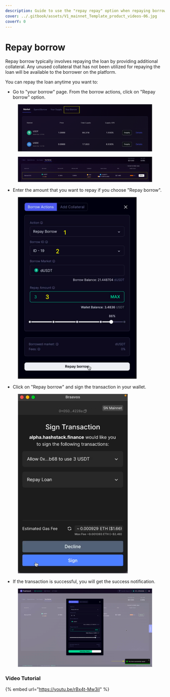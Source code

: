 ```yaml
---
description: Guide to use the "repay repay" option when repaying borrowed tokens.
cover: ../.gitbook/assets/V1_mainnet_Template_product_videos-06.jpg
coverY: 0
---
```


# Repay borrow

Repay borrow typically involves repaying the loan by providing additional collateral. Any unused collateral that has not been utilized for repaying the loan will be available to the borrower on the platform.



You can repay the loan anytime you want to:

* Go to "your borrow" page. From the borrow actions, click on "Repay borrow" option.

<figure><img src="../.gitbook/assets/image (130).png" alt=""><figcaption></figcaption></figure>

<figure><img src="../.gitbook/assets/image (131).png" alt=""><figcaption></figcaption></figure>



* Enter the amount that you want to repay if you choose "Repay borrow".

<figure><img src="../.gitbook/assets/image (132).png" alt="" width="375"><figcaption></figcaption></figure>



* Click on "Repay borrow" and sign the transaction in your wallet.

<figure><img src="../.gitbook/assets/image (133).png" alt="" width="347"><figcaption></figcaption></figure>



* If the transaction is successful, you will get the success notification.

<figure><img src="../.gitbook/assets/image (134).png" alt=""><figcaption></figcaption></figure>



### Video Tutorial

{% embed url="https://youtu.be/rBx4t-Mw3iI" %}
